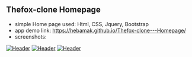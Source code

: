 ## Thefox-clone Homepage
* simple Home page used: Html, CSS, Jquery, Bootstrap
* app demo link: https://hebamak.github.io/Thefox-clone---Homepage/
* screenshots: 

[![Header](https://res.cloudinary.com/hapiii/image/upload/v1677685938/general-projects/xxp4pbildfbkn06tyvmj.jpg)](https://some-url.dev/)
[![Header](https://res.cloudinary.com/hapiii/image/upload/v1677685939/general-projects/gt7iqrjtmdu4cpmqat9u.jpg)](https://some-url.dev/)
[![Header](https://res.cloudinary.com/hapiii/image/upload/v1677685935/general-projects/zxidhj2uhybyjqwifxbj.jpg)](https://some-url.dev/)
